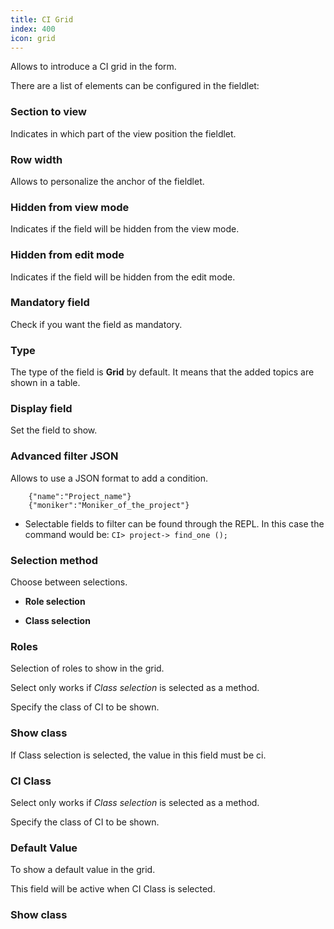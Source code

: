 ```yaml
---
title: CI Grid
index: 400
icon: grid
---
```


Allows to introduce a CI grid in the form.

There are a list of elements can be configured in the fieldlet:

### Section to view

Indicates in which part of the view position the fieldlet.

### Row width

Allows to personalize the anchor of the fieldlet.

### Hidden from view mode

Indicates if the field will be hidden from the view mode.

### Hidden from edit mode

Indicates if the field will be hidden from the edit mode.

### Mandatory field

Check if you want the field as mandatory.

### Type

The type of the field is **Grid** by default. It means that the added topics are shown in a table.

### Display field

Set the field to show.

### Advanced filter JSON

Allows to use a JSON format to add a condition.


        {"name":"Project_name"}
        {"moniker":"Moniker_of_the_project"}


* Selectable fields to filter can be found through the REPL. In this case the command would be: `CI> project-> find_one ();`


### Selection method

Choose between selections.

- **Role selection**

- **Class selection**

### Roles

Selection of roles to show in the grid.

Select only works if *Class selection* is selected as a method.

Specify the class of CI to be shown.


### Show class
If Class selection is selected, the value in this field must be ci.

### CI Class

Select only works if *Class selection* is selected as a method.

Specify the class of CI to be shown.

### Default Value

To show a default value in the grid.

This field will be active when CI Class is selected.

### Show class
